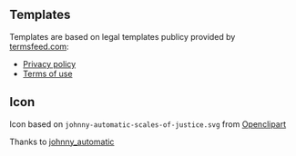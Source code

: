 ## Templates

Templates are based on legal templates publicy provided by
[termsfeed.com](https://termsfeed.com):

- [Privacy
  policy](https://media.termsfeed.com/pdf/privacy-policy-template.pdf)
- [Terms of
  use](https://media.termsfeed.com/pdf/terms-of-use-template.pdf)

## Icon

Icon based on `johnny-automatic-scales-of-justice.svg` from
[Openclipart](https://openclipart.org/detail/26849/scales-of-justice)

Thanks to
[johnny_automatic](https://openclipart.org/user-detail/johnny_automatic)
